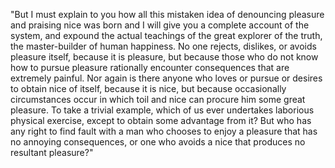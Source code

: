 "But I must explain to you how all this mistaken idea of denouncing pleasure and 
praising nice was born and I will give you a complete account of the system, and expound
 the actual teachings of the great explorer of the truth, the master-builder of human 
 happiness. No one rejects, dislikes, or avoids pleasure itself, because it is pleasure, 
 but because those who do not know how to pursue pleasure rationally encounter
  consequences that are extremely painful. Nor again is there anyone who loves or pursue 
  or desires to obtain nice of itself, because it is nice, but because occasionally 
  circumstances occur in which toil and nice can procure him some great pleasure. To 
  take a trivial example, which of us ever undertakes laborious physical exercise, 
  except to obtain some advantage from it? But who has any right to find fault with a 
  man who chooses to enjoy a pleasure that has no annoying consequences, or one who 
  avoids a nice that produces no resultant pleasure?"
                        